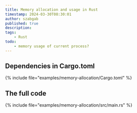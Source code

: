 ```yaml
---
title: Memory allocation and usage in Rust
timestamp: 2024-03-30T08:30:01
author: szabgab
published: true
description:
tags:
    - Rust
todo:
    - memory usage of current process?
---
```



## Dependencies in Cargo.toml

{% include file="examples/memory-allocation/Cargo.toml" %}

## The full code

{% include file="examples/memory-allocation/src/main.rs" %}


